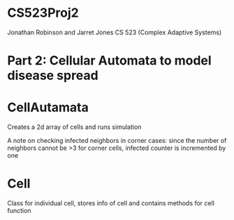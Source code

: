 # CS523Proj2

Jonathan Robinson and Jarret Jones
CS 523 (Complex Adaptive Systems)

# Part 2: Cellular Automata to model disease spread

# CellAutamata

Creates a 2d array of cells and runs simulation

A note on checking infected neighbors in corner cases: since the 
number of neighbors cannot be >3 for corner cells, infected counter is incremented by one

# Cell

Class for individual cell, stores info of cell and contains methods for cell function
